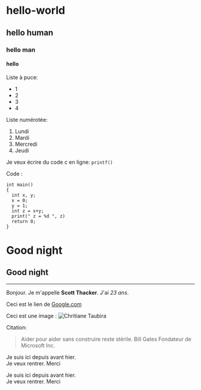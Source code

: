 # hello-world

## hello human

### hello man

#### hello

Liste à puce:
* 1
* 2
* 3
* 4

Liste numérotée:
1. Lundi
2. Mardi
3. Mercredi
4. Jeudi

Je veux écrire du code c en ligne: `printf()`

Code :
    
    
    int main()
    {
      int x, y;
      x = 0;
      y = 1;
      int z = x+y;
      print(" z = %d ", z)
      return 0;
    }
  
Good night
==========
Good night
----------

----------------

Bonjour. Je m'appelle **Scott Thacker**. J'ai *23 ans*.

Ceci est le lien de [Google.com](https://www.google.com)

Ceci est une image : ![Chritiane Taubira](https://www.google.com/search?q=Christiane+Taubira&source=lnms&tbm=isch&sa=X&ved=0ahUKEwjNgvTe_MrKAhVBfhoKHehjCHsQ_AUICSgD&biw=1366&bih=657#imgrc=PR2HZwIe1ptv_M%3A)

Citation:
> Aider pour aider sans construire reste stérile.
> Bill Gates 
> Fondateur de Microsoft Inc.

Je suis ici depuis avant hier.  
Je veux rentrer. Merci

Je suis ici depuis avant hier.  
Je veux rentrer. Merci


